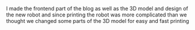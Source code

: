 I made the frontend part of the blog as well as the 3D model and design of the new robot and since printing the robot was more complicated than we thought we changed some parts of the 3D model for easy and fast printing 
